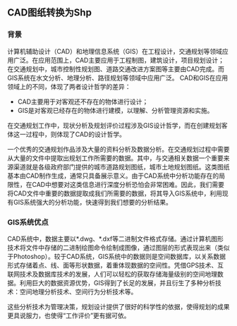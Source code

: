 ## CAD图纸转换为Shp

### 背景
计算机辅助设计（CAD）和地理信息系统（GIS）在工程设计，交通规划等领域应用广泛。在应用范围上，CAD主要应用于工程制图，建筑设计，项目规划设计；在交通规划中，城市控制性规划图、道路交通改进方案图等主要由CAD完成。而GIS系统在水文分析、地理分析、路径规划等领域中应用广泛。
 CAD和GIS在应用领域上的不同，体现了两者设计哲学的差异：

* CAD主要用于对客观还不存在的物体进行设计；
* GIS是对客观已经存在的物体进行建模，以理解、分析管理资源和实施。

在交通规划工作中，现状分析及规划评价过程涉及GIS设计哲学，而在创建规划客体这一过程中，则体现了CAD的设计哲学。

一个优秀的交通规划作品涉及大量的资料分析及数据分析。在交通规划过程中需要从大量的文件中提取出规划工作所需要的数据。其中，与交通相关数据一个重要来源渠道就是各级政府部门提供的城市道路规划图纸，城市土地规划图纸。这类图纸基本由CAD制作生成，通常只具备展示意义。由于CAD系统中分析功能存在的局限性，在CAD中想要对这类信息进行深度分析恐怕会非常困难。因此，我们需要将CAD文件中重要的数据提取成我们所需要的数据，将其导入GIS系统中，利用现有GIS系统强大的分析功能，快速得到我们想要的分析结果。

### GIS系统优点

CAD系统中，数据主要以*.dwg、*.dxf等二进制文件格式存储。通过计算机图形技术将文件中存储的二进制绘图命令绘制成图像，通过图层的形式表现出来（类似于Photoshop）。较于CAD系统，GIS系统中的数据则是空间数据库，以关系数据形式存储着点、线、面等形状数据，着重体现数据的空间性。凭借GPS技术、互联网技术及数据库技术的发展，人们可以轻松的获取存储海量级别的空间地理数据。利用巨大的数据资源优势，GIS得到了长足的发展，并且衍生了多种分析技术：空间地理分析技术、空间行为分析技术等。

这些分析技术为管理决策，规划设计提供了很好的科学性的依据，使得规划的成果更具说服力，也使得“工作评价”更有据可依。

### 



